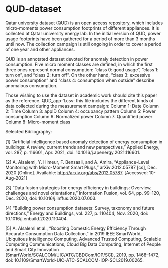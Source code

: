 # QUD-dataset
Qatar university dataset (QUD) is an open access repository, which includes micro-moments power consumption footprints of different appliances. It is collected at Qatar university energy lab.  In the initial version of QUD, power usage footprints have been gathered for a period of more than 3 months until now. The collection campaign is still ongoing in order to cover a period of one year and other appliances.

QUD is an annotated dataset devoted for anomaly detection in power consumption. Five micro moment classes are defined, in which the first three ones represent normal consumption: “class 0: good usage”, “class 1: turn on”, and “class 2: turn off”. 
On the other hand, “class 3: excessive power consumption” and “class 4: consumption when outside” describe anomalous consumption.

Those wishing to use the dataset in academic work should cite this paper as the reference.  QUD_app-1.csv: this file includes the different kinds of data collected during the measurement campaign: Column 1: Date Column 2: Time Column 3: appID Column 4: occupancy pattern Column 5: Power consumption Column 6: Normalized power Column 7: Quantified power Column 8: Micro-moment class

Selected Bibliography:

[1] “Artificial intelligence based anomaly detection of energy consumption in buildings: A review, current trends and new perspectives,” Applied Energy, vol. 287, p. 116601, Apr. 2021, doi: 10.1016/j.apenergy.2021.116601. 

[2] A. Alsalemi, Y. Himeur, F. Bensaali, and A. Amira, “Appliance-Level Monitoring with Micro-Moment Smart Plugs,” arXiv:2012.05787 [cs], Dec. 2020 [Online]. Available: http://arxiv.org/abs/2012.05787. [Accessed: 10-Aug-2021]

[3] “Data fusion strategies for energy efficiency in buildings: Overview, challenges and novel orientations,” Information Fusion, vol. 64, pp. 99–120, Dec. 2020, doi: 10.1016/j.inffus.2020.07.003. 

[4] “Building power consumption datasets: Survey, taxonomy and future directions,” Energy and Buildings, vol. 227, p. 110404, Nov. 2020, doi: 10.1016/j.enbuild.2020.110404. 

[5] A. Alsalemi et al., “Boosting Domestic Energy Efficiency Through Accurate Consumption Data Collection,” in 2019 IEEE SmartWorld, Ubiquitous Intelligence Computing, Advanced Trusted Computing, Scalable Computing Communications, Cloud Big Data Computing, Internet of People and Smart City Innovation (SmartWorld/SCALCOM/UIC/ATC/CBDCom/IOP/SCI), 2019, pp. 1468–1472, doi: 10.1109/SmartWorld-UIC-ATC-SCALCOM-IOP-SCI.2019.00265. 


